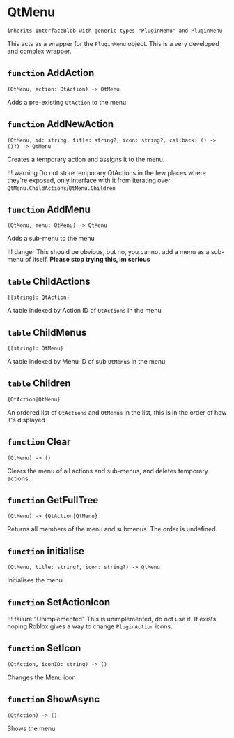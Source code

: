 # QtMenu
`inherits InterfaceBlob with generic types "PluginMenu" and PluginMenu`

This acts as a wrapper for the `PluginMenu` object. This is a very developed and complex wrapper.

## `function` AddAction
```
(QtMenu, action: QtAction) -> QtMenu
```
Adds a pre-existing `QtAction` to the menu.

## `function` AddNewAction
```
(QtMenu, id: string, title: string?, icon: string?, callback: () -> ()?) -> QtMenu
```
Creates a temporary action and assigns it to the menu.

!!! warning
	Do not store temporary QtActions in the few places where they're exposed, only interface with it from iterating over `QtMenu.ChildActions`/`QtMenu.Children`

## `function` AddMenu
```
(QtMenu, menu: QtMenu) -> QtMenu
```
Adds a sub-menu to the menu

!!! danger
	This should be obvious, but no, you cannot add a menu as a sub-menu of itself. **Please stop trying this, im serious**

## `table` ChildActions
```
{[string]: QtAction}
```
A table indexed by Action ID of `QtActions` in the menu

## `table` ChildMenus
```
{[string]: QtMenu}
```
A table indexed by Menu ID of sub `QtMenus` in the menu

## `table` Children
```
{QtAction|QtMenu}
```
An ordered list of `QtActions` and `QtMenus` in the list, this is in the order of how it's displayed

## `function` Clear
```
(QtMenu) -> ()
```
Clears the menu of all actions and sub-menus, and deletes temporary actions.

## `function` GetFullTree
```
(QtMenu) -> {QtAction|QtMenu}
```

Returns all members of the menu and submenus. The order is undefined.

## `function` initialise
```
(QtMenu, title: string?, icon: string?) -> QtMenu
```

Initialises the menu.

## `function` SetActionIcon
!!! failure "Unimplemented"
	This is unimplemented, do not use it. It exists hoping Roblox gives a way to change `PluginAction` icons.

## `function` SetIcon
```
(QtAction, iconID: string) -> ()
```
Changes the Menu icon

## `function` ShowAsync
```
(QtAction) -> ()
```
Shows the menu
